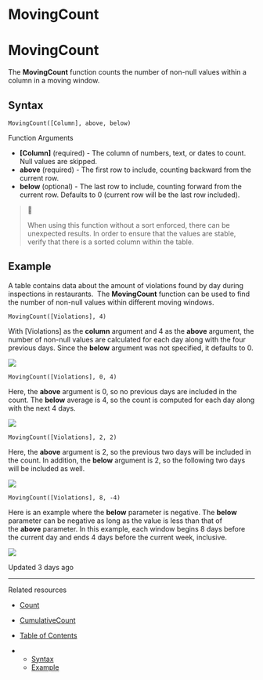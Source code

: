 # MovingCount

# MovingCount

The **MovingCount** function counts the number of non-null values within a column in a moving window.

## Syntax

```
MovingCount([Column], above, below)
```

Function Arguments

* **[Column]** (required) - The column of numbers, text, or dates to count. Null values are skipped.
* **above** (required) - The first row to include, counting backward from the current row.
* **below** (optional) - The last row to include, counting forward from the current row. Defaults to 0 (current row will be the last row included).

> 📘
>
> When using this function without a sort enforced, there can be unexpected results. In order to ensure that the values are stable, verify that there is a sorted column within the table.

## Example

A table contains data about the amount of violations found by day during inspections in restaurants.  The **MovingCount** function can be used to find the number of non-null values within different moving windows.

```
MovingCount([Violations], 4)
```

With [Violations] as the **column** argument and 4 as the **above** argument, the number of non-null values are calculated for each day along with the four previous days. Since the **below** argument was not specified, it defaults to 0.

![](https://files.readme.io/8a4c0ff-11.png)

```
MovingCount([Violations], 0, 4)
```

Here, the **above** argument is 0, so no previous days are included in the count. The **below** average is 4, so the count is computed for each day along with the next 4 days.

![](https://files.readme.io/8bb53a3-22.png)

```
MovingCount([Violations], 2, 2)
```

Here, the **above** argument is 2, so the previous two days will be included in the count. In addition, the **below** argument is 2, so the following two days will be included as well.

![](https://files.readme.io/568808b-33.png)

```
MovingCount([Violations], 8, -4)
```

Here is an example where the **below** parameter is negative. The **below** parameter can be negative as long as the value is less than that of the **above** parameter. In this example, each window begins 8 days before the current day and ends 4 days before the current week, inclusive.

![](https://files.readme.io/5e97f41-44.png)

Updated 3 days ago

---

Related resources

* [Count](/docs/count)
* [CumulativeCount](/docs/cumulativecount)

* [Table of Contents](#)
* + [Syntax](#syntax)
  + [Example](#example)
